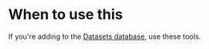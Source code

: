 # When to use this
If you're adding to the [Datasets database](https://www.dolthub.com/repositories/pdap/datasets/doc/master), use these tools.
